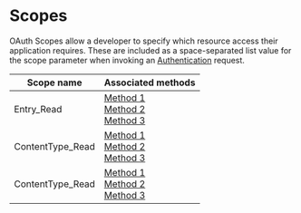 # Scopes

OAuth Scopes allow a developer to specify which resource access their application requires. These are included as a space-separated list value for the scope parameter when invoking an [Authentication](./authentication.md) request.

|Scope name|Associated methods|
|-|-|
|Entry_Read|[Method 1]()<br />[Method 2]()<br />[Method 3]()|
|ContentType_Read|[Method 1]()<br />[Method 2]()<br />[Method 3]()|
|ContentType_Read|[Method 1]()<br />[Method 2]()<br />[Method 3]()|